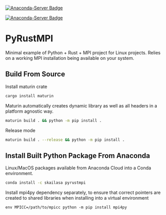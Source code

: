 [![Anaconda-Server Badge](https://anaconda.org/skailasa/pyrustmpi/badges/platforms.svg)](https://anaconda.org/skailasa/pyrustmpi)

[![Anaconda-Server Badge](https://anaconda.org/skailasa/pyrustmpi/badges/version.svg)](https://anaconda.org/skailasa/pyrustmpi)

# PyRustMPI

Minimal example of Python + Rust + MPI project for Linux projects. Relies on a working MPI installation being available on your system.

## Build From Source

Install maturin crate

```bash
cargo install maturin
```

Maturin automatically creates dynamic library as well as all headers in a platform agnostic way.

```bash
maturin build . && python -m pip install .
```

Release mode

```bash
maturin build . --release && python -m pip install .
```

## Install Built Python Package From Anaconda

Linux/MacOS packages available from Anaconda Cloud into a Conda environment.

```bash
conda install -c skailasa pyrustmpi
```

Install mpi4py dependency separately, to ensure that correct pointers are
created to shared libraries when installing into a virtual environment

```
env MPICC=/path/to/mpicc python -m pip install mpi4py
```
